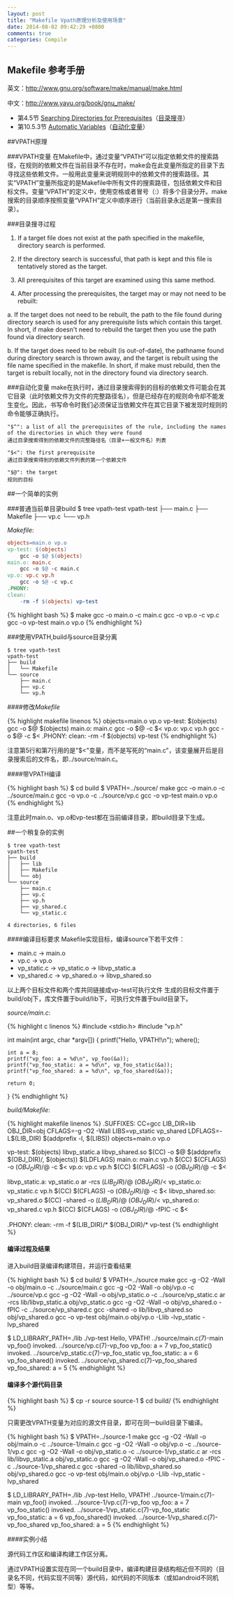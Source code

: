 ```yaml
---
layout: post
title: "Makefile Vpath原理分析及使用场景"
date: 2014-08-02 09:42:29 +0800
comments: true
categories: Compile
---
```


## Makefile 参考手册
英文：http://www.gnu.org/software/make/manual/make.html

中文：http://www.yayu.org/book/gnu_make/

- 第4.5节 [Searching Directories for Prerequisites](http://www.gnu.org/software/make/manual/make.html#Directory-Search)（[目录搜寻](http://www.yayu.org/book/gnu_make/make-04.html#_gnu_make_4.5)）
- 第10.5.3节 [Automatic Variables](http://www.gnu.org/software/make/manual/make.html#Automatic-Variables)（[自动化变量](http://www.yayu.org/book/gnu_make/make-10.html#_gnu_make_10.5.3)）

##VPATH原理

###VPATH变量
在Makefile中，通过变量“VPATH”可以指定依赖文件的搜索路径，在规则的依赖文件在当前目录不存在时，make会在此变量所指定的目录下去寻找这些依赖文件。一般用此变量来说明规则中的依赖文件的搜索路径。其实“VPATH”变量所指定的是Makefile中所有文件的搜索路径，包括依赖文件和目标文件。变量“VPATH”的定义中，使用空格或者冒号（:）将多个目录分开。make搜索的目录顺序按照变量“VPATH”定义中顺序进行（当前目录永远是第一搜索目录）。

###目录搜寻过程

1. If a target file does not exist at the path specified in the makefile, directory search is performed.

2. If the directory search is successful, that path is kept and this file is tentatively stored as the target.

3. All prerequisites of this target are examined using this same method.

4. After processing the prerequisites, the target may or may not need to be rebuilt:

a. If the target does not need to be rebuilt, the path to the file found during directory search is used for any prerequisite lists which contain this target. In short, if make doesn't need to rebuild the target then you use the path found via directory search.

b. If the target does need to be rebuilt (is out-of-date), the pathname found during directory search is thrown away, and the target is rebuilt using the file name specified in the makefile. In short, if make must rebuild, then the target is rebuilt locally, not in the directory found via directory search.

###自动化变量
make在执行时，通过目录搜索得到的目标的依赖文件可能会在其它目录（此时依赖文件为文件的完整路径名），但是已经存在的规则命令却不能发生变化。因此，书写命令时我们必须保证当依赖文件在其它目录下被发现时规则的命令能够正确执行。

    "$^": a list of all the prerequisites of the rule, including the names of the directories in which they were found
    通过目录搜索得到的依赖文件的完整路径名（目录+一般文件名）列表

    "$<": the first prerequisite
    通过目录搜索得到的依赖文件列表的第一个依赖文件
    
    "$@": the target
    规则的目标

##一个简单的实例

###普通当前单目录build
    $ tree vpath-test
    vpath-test
    ├── main.c
    ├── Makefile
    ├── vp.c
    └── vp.h

*Makefile*:

``` makefile linenos
objects=main.o vp.o
vp-test: $(objects)
    gcc -o $@ $(objects)
main.o: main.c
    gcc -o $@ -c main.c
vp.o: vp.c vp.h
    gcc -o $@ -c vp.c
.PHONY:
clean:
    -rm -f $(objects) vp-test
```

{% highlight bash %}
$ make
gcc -o main.o -c main.c
gcc -o vp.o -c vp.c
gcc -o vp-test main.o vp.o
{% endhighlight %}

###使用VPATH,build与source目录分离

    $ tree vpath-test
    vpath-test
    ├── build
    │   └── Makefile
    └── source
        ├── main.c
        ├── vp.c
        └── vp.h

####修改*Makefile*

{% highlight makefile linenos %}
objects=main.o vp.o
vp-test: $(objects)
    gcc -o $@ $(objects)
main.o: main.c
    gcc -o $@ -c $<
vp.o: vp.c vp.h
    gcc -o $@ -c $<
.PHONY:
clean:
    -rm -f $(objects) vp-test
{% endhighlight %}

注意第5行和第7行用的是"$<"变量，而不是写死的“main.c"，该变量展开后是目录搜索后的文件名，即../source/main.c。

####带VPATH编译

{% highlight bash %}
$ cd build
$ VPATH=../source/ make
gcc -o main.o -c ../source/main.c
gcc -o vp.o -c ../source/vp.c
gcc -o vp-test main.o vp.o
{% endhighlight %}

注意此时main.o、vp.o和vp-test都在当前编译目录，即build目录下生成。

##一个稍复杂的实例

    $ tree vpath-test
    vpath-test
    ├── build
    │   ├── lib
    │   ├── Makefile
    │   └── obj
    └── source
        ├── main.c
        ├── vp.c
        ├── vp.h
        ├── vp_shared.c
        └── vp_static.c

    4 directories, 6 files

####编译目标要求
Makefile实现目标，编译source下若干文件：

- main.c -> main.o
- vp.c -> vp.o
- vp_static.c -> vp_static.o -> libvp_static.a
- vp_shared.c -> vp_shared.o -> libvp_shared.so

以上两个目标文件和两个库共同链接成vp-test可执行文件
生成的目标文件置于build/obj下，库文件置于build/lib下，可执行文件置于build目录下。

*source/main.c*:

{% highlight c linenos %}
#include <stdio.h>
#include "vp.h"

int main(int argc, char *argv[])
{
    printf("Hello, VPATH!\n");
    where();

    int a = 8;
    printf("vp_foo: a = %d\n", vp_foo(&a));
    printf("vp_foo_static: a = %d\n", vp_foo_static(&a));
    printf("vp_foo_shared: a = %d\n", vp_foo_shared(&a));

    return 0;
}
{% endhighlight %}

*build/Makefile*:
    
{% highlight makefile linenos %}
.SUFFIXES:
CC=gcc
LIB_DIR=lib
OBJ_DIR=obj
CFLAGS=-g -O2 -Wall
LIBS=vp_static vp_shared
LDFLAGS=-L$(LIB_DIR) $(addprefix -l, $(LIBS))
objects=main.o vp.o

vp-test: $(objects) libvp_static.a libvp_shared.so
    $(CC) -o $@ $(addprefix $(OBJ_DIR)/, $(objects)) $(LDFLAGS)
main.o: main.c vp.h
    $(CC) $(CFLAGS) -o $(OBJ_DIR)/$@ -c $<
vp.o: vp.c vp.h
    $(CC) $(CFLAGS) -o $(OBJ_DIR)/$@ -c $<

libvp_static.a: vp_static.o
    ar -rcs $(LIB_DIR)/$@ $(OBJ_DIR)/$<
vp_static.o: vp_static.c vp.h
    $(CC) $(CFLAGS) -o $(OBJ_DIR)/$@ -c $<
libvp_shared.so: vp_shared.o
    $(CC) -shared -o $(LIB_DIR)/$@ $(OBJ_DIR)/$<
vp_shared.o: vp_shared.c vp.h
    $(CC) $(CFLAGS) -o $(OBJ_DIR)/$@ -fPIC -c $<

.PHONY:
clean:
    -rm -f $(LIB_DIR)/* $(OBJ_DIR)/* vp-test
{% endhighlight %}

#### 编译过程及结果
进入build目录编译构建项目，并运行查看结果

{% highlight bash %}
$ cd build/
$ VPATH=../source make
gcc -g -O2 -Wall -o obj/main.o -c ../source/main.c
gcc -g -O2 -Wall -o obj/vp.o -c ../source/vp.c
gcc -g -O2 -Wall -o obj/vp_static.o -c ../source/vp_static.c
ar -rcs lib/libvp_static.a obj/vp_static.o
gcc -g -O2 -Wall -o obj/vp_shared.o -fPIC -c ../source/vp_shared.c
gcc -shared -o lib/libvp_shared.so obj/vp_shared.o
gcc -o vp-test obj/main.o obj/vp.o -Llib -lvp_static -lvp_shared
    
$ LD_LIBRARY_PATH=./lib ./vp-test 
Hello, VPATH!
../source/main.c(7)-main
vp_foo() invoked.
../source/vp.c(7)-vp_foo
vp_foo: a = 7
vp_foo_static() invoked.
../source/vp_static.c(7)-vp_foo_static
vp_foo_static: a = 6
vp_foo_shared() invoked.
../source/vp_shared.c(7)-vp_foo_shared
vp_foo_shared: a = 5
{% endhighlight %}


#### 编译多个源代码目录
    
{% highlight bash %}
$ cp -r source source-1
$ cd build/
{% endhighlight %}

只需更改VPATH变量为对应的源文件目录，即可在同一build目录下编译。
    
{% highlight bash %}
$ VPATH=../source-1 make
gcc -g -O2 -Wall -o obj/main.o -c ../source-1/main.c
gcc -g -O2 -Wall -o obj/vp.o -c ../source-1/vp.c
gcc -g -O2 -Wall -o obj/vp_static.o -c ../source-1/vp_static.c
ar -rcs lib/libvp_static.a obj/vp_static.o
gcc -g -O2 -Wall -o obj/vp_shared.o -fPIC -c ../source-1/vp_shared.c
gcc -shared -o lib/libvp_shared.so obj/vp_shared.o
gcc -o vp-test obj/main.o obj/vp.o -Llib -lvp_static -lvp_shared

$ LD_LIBRARY_PATH=./lib ./vp-test 
Hello, VPATH!
../source-1/main.c(7)-main
vp_foo() invoked.
../source-1/vp.c(7)-vp_foo
vp_foo: a = 7
vp_foo_static() invoked.
../source-1/vp_static.c(7)-vp_foo_static
vp_foo_static: a = 6
vp_foo_shared() invoked.
../source-1/vp_shared.c(7)-vp_foo_shared
vp_foo_shared: a = 5
{% endhighlight %}

####实例小结

源代码工作区和编译构建工作区分离。

通过VPATH设置实现在同一个build目录中，编译构建目录结构相近但不同的（目录名不同，代码实现不同等）源代码，如代码的不同版本（或如android不同机型）等等。
